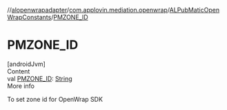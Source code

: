 //[alopenwrapadapter](../../../index.md)/[com.applovin.mediation.openwrap](../index.md)/[ALPubMaticOpenWrapConstants](index.md)/[PMZONE_ID](-p-m-z-o-n-e_-i-d.md)



# PMZONE_ID  
[androidJvm]  
Content  
val [PMZONE_ID](-p-m-z-o-n-e_-i-d.md): [String](https://developer.android.com/reference/kotlin/java/lang/String.html)  
More info  


To set zone id for OpenWrap SDK

  



